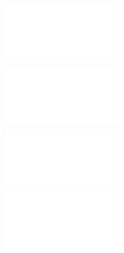 ![@](steps/Updated%20Concept.054c87d1.md)

![@](steps/Prompt.f005dd48.md)

![@](steps/response.7e303c3c.md)

![@](steps/Prompt.bd021931.md)